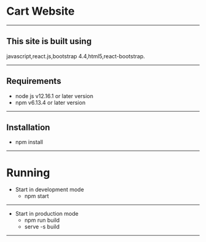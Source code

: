 
# Cart Website 
---
## This site is built using 
javascript,react.js,bootstrap 4.4,html5,react-bootstrap.

---
## Requirements
 - node js v12.16.1 or later version
 - npm  v6.13.4 or later version
 ---
## Installation 
 - npm install 
 ---
# Running
 - Start in  development mode
   * npm start
 ---
 - Start in  production mode 
   * npm run build
   * serve -s build
 ---
 
